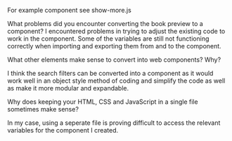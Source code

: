 For example component see show-more.js

What problems did you encounter converting the book preview to a component?
I encountered problems in trying to adjust the existing code to work in the component. Some of the variables are still not functioning correctly when importing and exporting them from and to the component.

What other elements make sense to convert into web components? Why?

I think the search filters can be converted into a component as it would work well in an object style method of coding and simplify the code as well as make it more modular and expandable.

Why does keeping your HTML, CSS and JavaScript in a single file sometimes make sense?

In my case, using a seperate file is proving difficult to access the relevant variables for the component I created.
